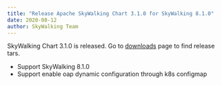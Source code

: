 ```yaml
---
title: "Release Apache SkyWalking Chart 3.1.0 for SkyWalking 8.1.0"
date: 2020-08-12
author: SkyWalking Team
---
```


SkyWalking Chart 3.1.0 is released. Go to [downloads](/downloads) page to find release tars.

- Support SkyWalking 8.1.0
- Support enable oap dynamic configuration through k8s configmap
